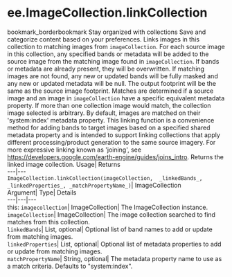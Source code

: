  
#  ee.ImageCollection.linkCollection
bookmark_borderbookmark Stay organized with collections  Save and categorize content based on your preferences.
Links images in this collection to matching images from `imageCollection`. 
For each source image in this collection, any specified bands or metadata will be added to the source image from the matching image found in
`imageCollection`. If bands or metadata are already present, they will be overwritten. If matching images are not found, any new or updated bands will be fully masked and any new or updated metadata will be null. The output footprint will be the same as the source image footprint.
Matches are determined if a source image and an image in `imageCollection` have a specific equivalent metadata property. If more than one collection image would match, the collection image selected is arbitrary. By default, images are matched on their 'system:index' metadata property.
This linking function is a convenience method for adding bands to target images based on a specified shared metadata property and is intended to support linking collections that apply different processing/product generation to the same source imagery. For more expressive linking known as
'joining', see https://developers.google.com/earth-engine/guides/joins_intro.
Returns the linked image collection.
Usage| Returns  
---|---  
`ImageCollection.linkCollection(imageCollection,  _linkedBands_, _linkedProperties_, _matchPropertyName_)`| ImageCollection  
Argument| Type| Details  
---|---|---  
this: `imagecollection`| ImageCollection| The ImageCollection instance.  
`imageCollection`| ImageCollection| The image collection searched to find matches from this collection.  
`linkedBands`| List, optional| Optional list of band names to add or update from matching images.  
`linkedProperties`| List, optional| Optional list of metadata properties to add or update from matching images.  
`matchPropertyName`| String, optional| The metadata property name to use as a match criteria. Defaults to "system:index".  

